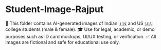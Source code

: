 # Student-Image-Rajput
📁 This folder contains AI-generated images of Indian 🇮🇳 and US 🇺🇸 college students (male &amp; female). 🎓 Use for legal, academic, or demo purposes such as ID card mockups, UI/UX testing, or verification. ✅ All images are fictional and safe for educational use only.
